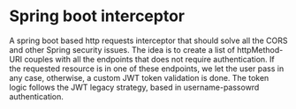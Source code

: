 # Spring boot interceptor
A spring boot based http requests interceptor that should solve all the CORS and other Spring security issues.
The idea is to create a list of httpMethod-URI couples with all the endpoints that does not require authentication.
If the requested resource is in one of these endpoints, we let the user pass in any case, otherwise, a custom JWT
token validation is done.
The token logic follows the JWT legacy strategy, based in username-passowrd authentication.
